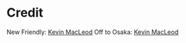# Credit

New Friendly: [Kevin MacLeod](https://www.youtube.com/channel/UCSZXFhRIx6b0dFX3xS8L1yQ)
Off to Osaka: [Kevin MacLeod](https://www.youtube.com/channel/UCSZXFhRIx6b0dFX3xS8L1yQ)

